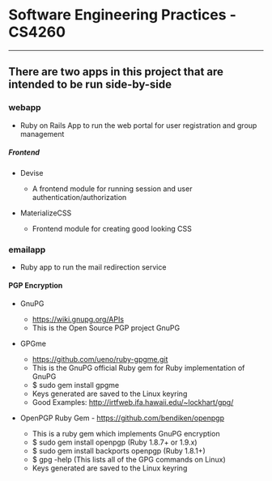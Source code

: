 # Software Engineering Practices - CS4260

---

## There are two apps in this project that are intended to be run side-by-side

### webapp 
*   Ruby on Rails App to run the web portal for user registration and group management

##### Frontend
* Devise
    * A frontend module for running session and user authentication/authorization

* MaterializeCSS
    * Frontend module for creating good looking CSS


### emailapp
* Ruby app to run the mail redirection service


#### PGP Encryption
* GnuPG
    * https://wiki.gnupg.org/APIs
    * This is the Open Source PGP project GnuPG

* GPGme
    * https://github.com/ueno/ruby-gpgme.git
    * This is the GnuPG official Ruby gem for Ruby implementation of GnuPG
    * $ sudo gem install gpgme
    * Keys generated are saved to the Linux keyring
    * Good Examples: http://irtfweb.ifa.hawaii.edu/~lockhart/gpg/

* OpenPGP Ruby Gem - https://github.com/bendiken/openpgp
    * This is a ruby gem which implements GnuPG encryption
    * $ sudo gem install openpgp (Ruby 1.8.7+ or 1.9.x)
    * $ sudo gem install backports openpgp (Ruby 1.8.1+)
    * $ gpg -help (This lists all of the GPG commands on Linux)
    * Keys generated are saved to the Linux keyring